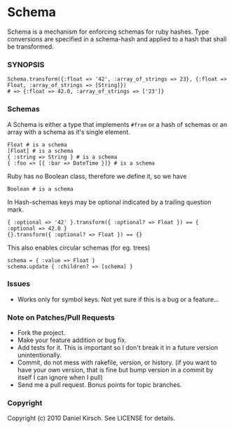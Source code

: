 # Schema

Schema is a mechanism for enforcing schemas for ruby hashes. Type conversions are specified in a schema-hash and applied to a hash that shall be transformed.

### SYNOPSIS

    Schema.transform({:float => '42', :array_of_strings => 23}, {:float => Float, :array_of_strings => [String]})
    # => {:float => 42.0, :array_of_strings => ['23']}
    
### Schemas

A Schema is either a type that implements `#from` or a hash of schemas or an array with a schema as it's single element.

    Float # is a schema
    [Float] # is a schema
    { :string => String } # is a schema
    { :foo => [{ :bar => DateTime }]} # is a schema

Ruby has no Boolean class, therefore we define it, so we have

    Boolean # is a schema

In Hash-schemas keys may be optional indicated by a trailing question mark.

    { :optional => '42' }.transform({ :optional? => Float }) == { :optional => 42.0 }
    {}.transform({ :optional? => Float }) == {}

This also enables circular schemas (for eg. trees)

    schema = { :value => Float }
    schema.update { :children? => [schema] }

### Issues

- Works only for symbol keys. Not yet sure if this is a bug or a feature...

### Note on Patches/Pull Requests
 
* Fork the project.
* Make your feature addition or bug fix.
* Add tests for it. This is important so I don't break it in a
  future version unintentionally.
* Commit, do not mess with rakefile, version, or history.
  (if you want to have your own version, that is fine but bump version in a commit by itself I can ignore when I pull)
* Send me a pull request. Bonus points for topic branches.

### Copyright

Copyright (c) 2010 Daniel Kirsch. See LICENSE for details.
